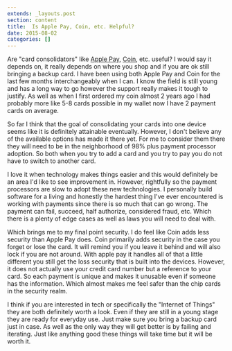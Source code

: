 ```yaml
---
extends: _layouts.post
section: content
title:  Is Apple Pay, Coin, etc. Helpful?
date: 2015-08-02
categories: []
---
```


Are "card consolidators" like [Apple Pay](http://www.apple.com/apple-pay/), [Coin](https://onlycoin.com/), etc. useful? I would say it depends on, it really depends on where you shop and if you are ok still bringing a backup card. I have been using both Apple Pay and Coin for the last few months interchangeably when I can. I know the field is still young and has a long way to go however the support really makes it tough to justify. As well as when I first ordered my coin almost 2 years ago I had probably more like 5-8 cards possible in my wallet now I have 2 payment cards on average.

So far I think that the goal of consolidating your cards into one device seems like it is definitely attainable eventually. However, I don't believe any of the available options has made it there yet. For me to consider them there they will need to be in the neighborhood of 98% plus payment processor adoption. So both when you try to add a card and you try to pay you do not have to switch to another card.

I love it when technology makes things easier and this would definitely be an area I'd like to see improvement in. However, rightfully so the payment processors are slow to adopt these new technologies. I personally build software for a living and honestly the hardest thing I've ever encountered is working with payments since there is so much that can go wrong. The payment can fail, succeed, half authorize, considered fraud, etc. Which there is a plenty of edge cases as well as laws you will need to deal with.

Which brings me to my final point security. I do feel like Coin adds less security than Apple Pay does. Coin primarily adds security in the case you forget or lose the card. It will remind you if you leave it behind and will also lock if you are not around. With apple pay it handles all of that a little different you still get the loss security that is built into the devices. However, it does not actually use your credit card number but a reference to your card. So each payment is unique and makes it unusable even if someone has the information. Which almost makes me feel safer than the chip cards in the security realm.

I think if you are interested in tech or specifically the "Internet of Things" they are both definitely worth a look. Even if they are still in a young stage they are ready for everyday use. Just make sure you bring a backup card just in case. As well as the only way they will get better is by failing and iterating. Just like anything good these things will take time but it will be worth it.
